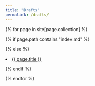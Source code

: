 ```yaml
---
title: "Drafts"
permalink: /drafts/
---
```


{% for page in site[page.collection] %}

{% if page.path contains "index.md" %}<!-- ignore landing pages -->

{% else %}

  <li><a href="{{ page.url | prepend:site.baseurl  }}">{{ page.title }}</a></li>

{% endif %}

{% endfor %}
